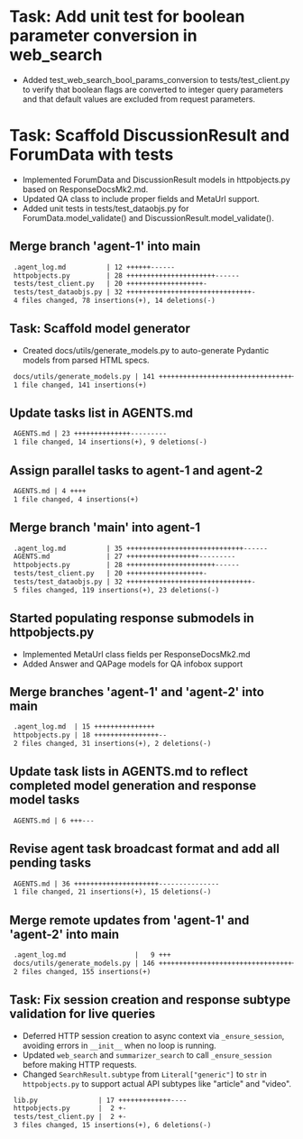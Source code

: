 # Task: Add unit test for boolean parameter conversion in web_search

- Added test_web_search_bool_params_conversion to tests/test_client.py to verify that boolean flags are converted to integer query parameters and that default values are excluded from request parameters.

# Task: Scaffold DiscussionResult and ForumData with tests

- Implemented ForumData and DiscussionResult models in httpobjects.py based on ResponseDocsMk2.md.
- Updated QA class to include proper fields and MetaUrl support.
- Added unit tests in tests/test_dataobjs.py for ForumData.model_validate() and DiscussionResult.model_validate().
## Merge branch 'agent-1' into main

```diff
 .agent_log.md          | 12 ++++++------
 httpobjects.py         | 28 ++++++++++++++++++++++------
 tests/test_client.py   | 20 +++++++++++++++++++-
 tests/test_dataobjs.py | 32 +++++++++++++++++++++++++++++++-
 4 files changed, 78 insertions(+), 14 deletions(-)
```

## Task: Scaffold model generator

- Created docs/utils/generate_models.py to auto-generate Pydantic models from parsed HTML specs.

```diff
 docs/utils/generate_models.py | 141 +++++++++++++++++++++++++++++++++++++++++++++++++++++++++++++
 1 file changed, 141 insertions(+)
```

## Update tasks list in AGENTS.md

```diff
 AGENTS.md | 23 ++++++++++++++---------
 1 file changed, 14 insertions(+), 9 deletions(-)
```

## Assign parallel tasks to agent-1 and agent-2

```diff
 AGENTS.md | 4 ++++
 1 file changed, 4 insertions(+)
```

## Merge branch 'main' into agent-1

```diff
 .agent_log.md          | 35 +++++++++++++++++++++++++++++------
 AGENTS.md              | 27 ++++++++++++++++++---------
 httpobjects.py         | 28 ++++++++++++++++++++++------
 tests/test_client.py   | 20 +++++++++++++++++++-
 tests/test_dataobjs.py | 32 +++++++++++++++++++++++++++++++-
 5 files changed, 119 insertions(+), 23 deletions(-)
```

## Started populating response submodels in httpobjects.py
- Implemented MetaUrl class fields per ResponseDocsMk2.md
- Added Answer and QAPage models for QA infobox support

## Merge branches 'agent-1' and 'agent-2' into main

```diff
 .agent_log.md  | 15 +++++++++++++++
 httpobjects.py | 18 ++++++++++++++++--
 2 files changed, 31 insertions(+), 2 deletions(-)
```

## Update task lists in AGENTS.md to reflect completed model generation and response model tasks

```diff
 AGENTS.md | 6 +++---
```

## Revise agent task broadcast format and add all pending tasks

```diff
 AGENTS.md | 36 +++++++++++++++++++++---------------
 1 file changed, 21 insertions(+), 15 deletions(-)
```

## Merge remote updates from 'agent-1' and 'agent-2' into main

```diff
 .agent_log.md                 |   9 +++
 docs/utils/generate_models.py | 146 ++++++++++++++++++++++++++++++++++++++++++
 2 files changed, 155 insertions(+)
```

## Task: Fix session creation and response subtype validation for live queries

- Deferred HTTP session creation to async context via `_ensure_session`, avoiding errors in `__init__` when no loop is running.
- Updated `web_search` and `summarizer_search` to call `_ensure_session` before making HTTP requests.
- Changed `SearchResult.subtype` from `Literal["generic"]` to `str` in `httpobjects.py` to support actual API subtypes like "article" and "video".

```diff
 lib.py               | 17 +++++++++++++----
 httpobjects.py       |  2 +-
 tests/test_client.py |  2 +-
 3 files changed, 15 insertions(+), 6 deletions(-)
```
